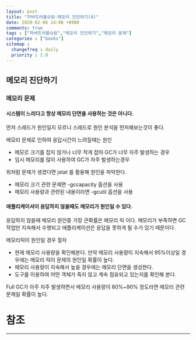 ```yaml
---
layout: post
title: "자바트러블슈팅-메모리 진단하기(4)"
date: 2020-02-06 14:08 +0900
comments: true
tags : ["자바트러블슈팅","메모리 진단하기","메모리 문제"]
categories : ["books"]
sitemap :
  changefreq : daily
  priority : 1.0
---
```


## 메모리 진단하기

### 메모리 문제

#### 시스템이 느리다고 항상 메모리 단면을 사용하는 것은 아니다.

먼저 스레드가 원인일지 모르니 스레드로 원인 분석을 먼저해보는것이 좋다.

메모리 문제로 인하여 응답시간이 느려질때는 원인
* 메모르 크기를 잡지 않거나 너무 작게 잡아 GC가 너무 자주 발생하는 경우
* 임시 메모리를 많이 사용하여 GC가 자주 발생하는경우

위처럼 문제가 생겼다면 jstat 를 활용해 원인을 파악한다. 

* 메모리 크기 관련 문제면 -gccapacity 옵션을 사용
* 메모리 사용량과 관련된 내용이라면 -gcutil 옵션을 사용

#### 애플리케이셔이 응답하지 않을때도 메모리가 원인일 수 있다.

응답하지 않을때 메모리 원인중 가장 큰확률은 메모리 릭 이다.
메모리가 부족하면 GC 작업만 지속해서 수행되고 애플리케이션은 응답을 못하게 될 수가 있기 때문이다.

메모리릭이 원인일 경우 절차
* 현재 메모리 사용량을 확인해본다. 만약 메모리 사용량이 지속해서 95%이상일 경우에는 메모리 릭이 문제의 원인일 확률이 높다.
* 메모리 사용량이 지속해서 높을 경우에는 메모리 단면을 생성한다.
* 도구를 이용하여 어떤 객체가 죽지 않고 계속 점유되고 있는지를 확인해 본다.

Full GC가 아주 자주 발생하면서 메모리 사용량이 80%~90% 정도라면 메모리 관련 문제일 확률이 높다.



# 참조
-----



